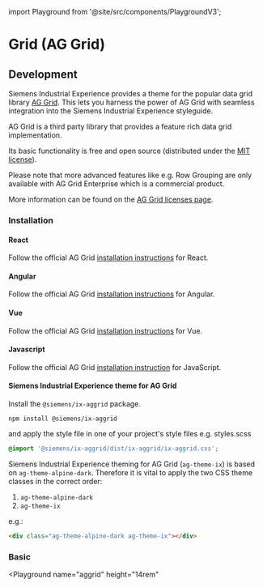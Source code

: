 import Playground from '@site/src/components/PlaygroundV3';

# Grid (AG Grid)

## Development

Siemens Industrial Experience provides a theme for the popular data grid library [AG Grid](https://www.ag-grid.com).
This lets you harness the power of AG Grid with seamless integration into the Siemens Industrial Experience styleguide.

<div className="siemens-brand-section">
AG Grid is a third party library that provides a feature rich data grid implementation.

Its basic functionality is free and open source (distributed under the [MIT license](https://www.ag-grid.com/eula/AG-Grid-Community-License.html)).

Please note that more advanced features like e.g. Row Grouping are only available with AG Grid Enterprise which is a commercial product.

More information can be found on the [AG Grid licenses page](https://www.ag-grid.com/license-pricing).

</div>

### Installation

#### React

Follow the official AG Grid [installation instructions](https://www.ag-grid.com/react-data-grid/getting-started/) for React.

#### Angular

Follow the official AG Grid [installation instructions](https://www.ag-grid.com/angular-data-grid/getting-started/) for Angular.

#### Vue

Follow the official AG Grid [installation instructions](https://www.ag-grid.com/vue-data-grid/getting-started/) for Vue.

#### Javascript

Follow the official AG Grid [installation instruction](https://www.ag-grid.com/javascript-data-grid/getting-started/) for JavaScript.

#### Siemens Industrial Experience theme for AG Grid

Install the `@siemens/ix-aggrid` package.

```shell
npm install @siemens/ix-aggrid
```

and apply the style file in one of your project's style files e.g. styles.scss

```scss
@import '@siemens/ix-aggrid/dist/ix-aggrid/ix-aggrid.css';
```

Siemens Industrial Experience theming for AG Grid (`ag-theme-ix`) is based on `ag-theme-alpine-dark`.
Therefore it is vital to apply the two CSS theme classes in the correct order:

1. `ag-theme-alpine-dark`
2. `ag-theme-ix`

e.g.:

```html
<div class="ag-theme-alpine-dark ag-theme-ix"></div>
```

### Basic

<Playground
  name="aggrid"
  height="14rem"
  >
</Playground>
